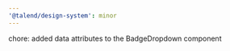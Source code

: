 ```yaml
---
'@talend/design-system': minor
---
```


chore: added data attributes to the BadgeDropdown component
